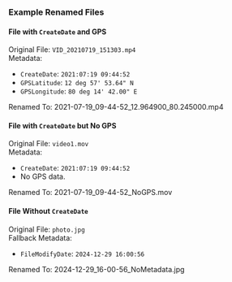
### Example Renamed Files

#### File with `CreateDate` and GPS
Original File: `VID_20210719_151303.mp4`  
Metadata:
- `CreateDate`: `2021:07:19 09:44:52`
- `GPSLatitude`: `12 deg 57' 53.64" N`
- `GPSLongitude`: `80 deg 14' 42.00" E`

Renamed To:
2021-07-19_09-44-52_12.964900_80.245000.mp4


#### File with `CreateDate` but No GPS
Original File: `video1.mov`  
Metadata:
- `CreateDate`: `2021:07:19 09:44:52`
- No GPS data.

Renamed To:
2021-07-19_09-44-52_NoGPS.mov


#### File Without `CreateDate`
Original File: `photo.jpg`  
Fallback Metadata:
- `FileModifyDate`: `2024-12-29 16:00:56`

Renamed To:
2024-12-29_16-00-56_NoMetadata.jpg